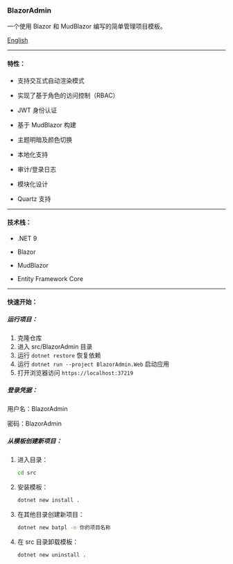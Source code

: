 ### BlazorAdmin

一个使用 Blazor 和 MudBlazor 编写的简单管理项目模板。

[English](README.md)

---

#### 特性：

- 支持交互式自动渲染模式

- 实现了基于角色的访问控制（RBAC）

- JWT 身份认证

- 基于 MudBlazor 构建

- 主题明暗及颜色切换

- 本地化支持

- 审计/登录日志

- 模块化设计

- Quartz 支持

---

#### 技术栈：

- .NET 9

- Blazor

- MudBlazor

- Entity Framework Core

---

#### 快速开始：

##### 运行项目：

1. 克隆仓库
2. 进入 src/BlazorAdmin 目录
3. 运行 `dotnet restore` 恢复依赖
4. 运行 `dotnet run --project BlazorAdmin.Web` 启动应用
5. 打开浏览器访问 `https://localhost:37219`

##### 登录凭据：

用户名：BlazorAdmin

密码：BlazorAdmin

##### 从模板创建新项目：

1. 进入目录：
   ```bash
   cd src
   ```

2. 安装模板：
   ```bash
   dotnet new install .
   ```

3. 在其他目录创建新项目：
   ```bash
   dotnet new batpl -n 你的项目名称
   ```

4. 在 src 目录卸载模板：
   ```bash
   dotnet new uninstall .
   ```